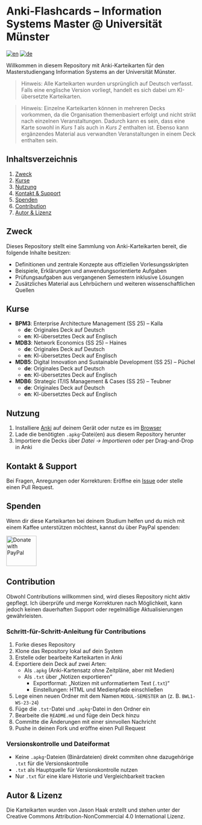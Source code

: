 # Anki-Flashcards – Information Systems Master @ Universität Münster
[![en](https://img.shields.io/badge/Sprache-en-green.svg)](https://github.com/jasonhaak/is-uni-muenster-flashcards/blob/main/README.md)
[![de](https://img.shields.io/badge/Sprache-de-red.svg)](https://github.com/jasonhaak/is-uni-muenster-flashcards/blob/main/README-de.md)

Willkommen in diesem Repository mit Anki-Karteikarten für den Masterstudiengang Information Systems an der Universität Münster.

> Hinweis: Alle Karteikarten wurden ursprünglich auf Deutsch verfasst. Falls eine englische Version vorliegt, handelt es sich dabei um KI-übersetzte Karteikarten.

> Hinweis: Einzelne Karteikarten können in mehreren Decks vorkommen, da die Organisation themenbasiert erfolgt und nicht strikt nach einzelnen Veranstaltungen. Dadurch kann es sein, dass eine Karte sowohl in _Kurs 1_ als auch in _Kurs 2_ enthalten ist. Ebenso kann ergänzendes Material aus verwandten Veranstaltungen in einem Deck enthalten sein.

## Inhaltsverzeichnis
1. [Zweck](#zweck)
2. [Kurse](#kurse)
3. [Nutzung](#nutzung)
4. [Kontakt & Support](#kontakt--support)
5. [Spenden](#spenden)
6. [Contribution](#contribution)
7. [Autor & Lizenz](#autor--lizenz)

## Zweck
Dieses Repository stellt eine Sammlung von Anki-Karteikarten bereit, die folgende Inhalte besitzen:
- Definitionen und zentrale Konzepte aus offiziellen Vorlesungsskripten
- Beispiele, Erklärungen und anwendungsorientierte Aufgaben
- Prüfungsaufgaben aus vergangenen Semestern inklusive Lösungen
- Zusätzliches Material aus Lehrbüchern und weiteren wissenschaftlichen Quellen

## Kurse
- **BPM3**: Enterprise Architecture Management (SS 25) – Kalla
	- **de**: Originales Deck auf Deutsch
	- **en**: KI-übersetztes Deck auf Englisch
- **MDB3**: Network Economics (SS 25) – Haines
	- **de**: Originales Deck auf Deutsch
	- **en**: KI-übersetztes Deck auf Englisch
- **MDB5**: Digital Innovation and Sustainable Development (SS 25) – Püchel
	- **de**: Originales Deck auf Deutsch
	- **en**: KI-übersetztes Deck auf Englisch
- **MDB6**: Strategic IT/IS Management & Cases (SS 25) – Teubner
	- **de**: Originales Deck auf Deutsch
	- **en**: KI-übersetztes Deck auf Englisch

## Nutzung
1. Installiere [Anki](https://apps.ankiweb.net/#downloads) auf deinem Gerät oder nutze es im [Browser](https://ankiweb.net/about)
2. Lade die benötigten `.apkg`-Datei(en) aus diesem Repository herunter
3. Importiere die Decks über *Datei → Importieren* oder per Drag-and-Drop in Anki

## Kontakt & Support
Bei Fragen, Anregungen oder Korrekturen: Eröffne ein [Issue](https://github.com/jasonhaak/is-uni-muenster-flashcards/issues) oder stelle einen Pull Request.

## Spenden
Wenn dir diese Karteikarten bei deinem Studium helfen und du mich mit einem Kaffee unterstützen möchtest, kannst du über PayPal spenden:

<a href="https://www.paypal.com/paypalme/jasonhaak01">
  <img src="https://raw.githubusercontent.com/stefan-niedermann/paypal-donate-button/master/paypal-donate-button.png" alt="Donate with PayPal" height="80"/>
</a>

## Contribution
Obwohl Contributions willkommen sind, wird dieses Repository nicht aktiv gepflegt. Ich überprüfe und merge Korrekturen nach Möglichkeit, kann jedoch keinen dauerhaften Support oder regelmäßige Aktualisierungen gewährleisten.

### Schritt-für-Schritt-Anleitung für Contributions
1. Forke dieses Repository
2. Klone das Repository lokal auf dein System
3. Erstelle oder bearbeite Karteikarten in Anki
4. Exportiere dein Deck auf zwei Arten:
   - Als `.apkg` (Anki-Kartensatz ohne Zeitpläne, aber mit Medien)
   - Als `.txt` über „Notizen exportieren“
     - Exportformat: „Notizen mit unformatiertem Text (`.txt`)“
     - Einstellungen: HTML und Medienpfade einschließen
5. Lege einen neuen Ordner mit dem Namen `MODUL-SEMESTER` an (z. B. `BWL1-WS-23-24`)
6. Füge die `.txt`-Datei und `.apkg`-Datei in den Ordner ein
7. Bearbeite die `README.md` und füge dein Deck hinzu
8. Committe die Änderungen mit einer sinnvollen Nachricht
9. Pushe in deinen Fork und eröffne einen Pull Request

### Versionskontrolle und Dateiformat
- Keine `.apkg`-Dateien (Binärdateien) direkt commiten ohne dazugehörige `.txt` für die Versionskontrolle
- `.txt` als Hauptquelle für Versionskontrolle nutzen
- Nur `.txt` für eine klare Historie und Vergleichbarkeit tracken


## Autor & Lizenz
Die Karteikarten wurden von Jason Haak erstellt und stehen unter der Creative Commons Attribution-NonCommercial 4.0 International Lizenz.
